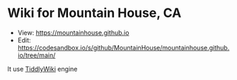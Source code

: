 # Wiki for Mountain House, CA

- View: https://mountainhouse.github.io
- Edit: https://codesandbox.io/s/github/MountainHouse/mountainhouse.github.io/tree/main/

It use [TiddlyWiki](https://tiddlywiki.com/) engine
